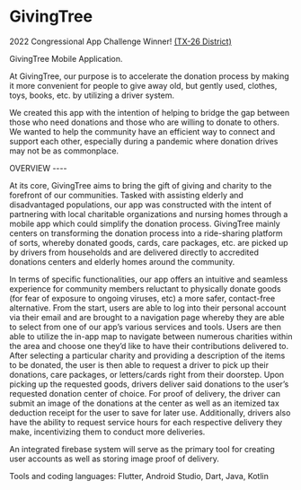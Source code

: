 # GivingTree
2022 Congressional App Challenge Winner! [(TX-26 District)](https://www.congressionalappchallenge.us/21-tx22/)

GivingTree Mobile Application.

At GivingTree, our purpose is to accelerate the donation process by making it more convenient for people to give away old, but gently used, clothes, toys, books, etc. by utilizing a driver system. 

We created this app with the intention of helping to bridge the gap between those who need donations and those who are willing to donate to others. We wanted to help the community have an efficient way to connect and support each other, especially during a pandemic where donation drives may not be as commonplace. 


OVERVIEW ----

At its core, GivingTree aims to bring the gift of giving and charity to the forefront of our communities. Tasked with assisting elderly and disadvantaged populations, our app was constructed with the intent of partnering with local charitable organizations and nursing homes through a mobile app which could simplify the donation process. GivingTree mainly centers on transforming the donation process into a ride-sharing platform of sorts, whereby donated goods, cards, care packages, etc. are picked up by drivers from households and are delivered directly to accredited donations centers and elderly homes around the community. 

In terms of specific functionalities, our app offers an intuitive and seamless experience for community members reluctant to physically donate goods (for fear of exposure to ongoing viruses, etc) a more safer, contact-free alternative. From the start, users are able to log into their personal account via their email and are brought to a navigation page whereby they are able to select from one of our app’s various services and tools. Users are then able to utilize the in-app map to navigate between numerous charities within the area and choose one they’d like to have their contributions delivered to. After selecting a particular charity and providing a description of the items to be donated, the user is then able to request a driver to pick up their donations, care packages, or letters/cards right from their doorstep. Upon picking up the requested goods, drivers deliver said donations to the user’s requested donation center of choice. For proof of delivery, the driver can submit an image of the donations at the center as well as an itemized tax deduction receipt for the user to save for later use. Additionally, drivers also have the ability to request service hours for each respective delivery they make, incentivizing them to conduct more deliveries.

An integrated firebase system will serve as the primary tool for creating user accounts as well as storing image proof of delivery.


Tools and coding languages: Flutter, Android Studio, Dart, Java, Kotlin 
